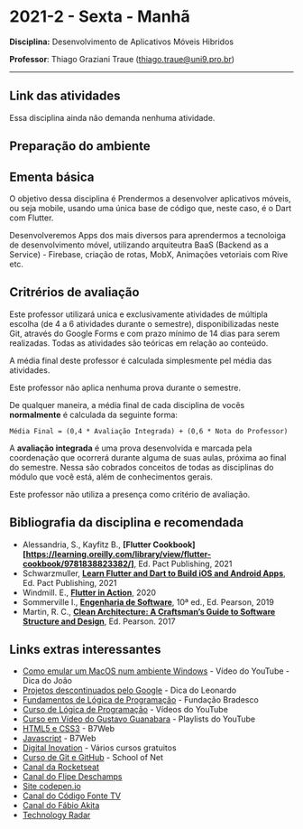 # 2021-2 - Sexta - Manhã
**Disciplina:** Desenvolvimento de Aplicativos Móveis Hibridos

**Professor**: Thiago Graziani Traue (thiago.traue@uni9.pro.br)

***

## Link das atividades

Essa disciplina ainda não demanda nenhuma atividade.


## Preparação do ambiente

## Ementa básica

O objetivo dessa disciplina é Prendermos a desenvolver aplicativos móveis, ou seja mobile, usando uma única base de código que, neste caso, é o Dart com Flutter.

Desenvolveremos Apps dos mais diversos para aprendermos a tecnoloiga de desenvolvimento móvel, utilizando arquiteutra BaaS (Backend as a Service) - Firebase, criação de rotas, MobX, Animações vetoriais com Rive etc.


## Critrérios de avaliação

Este professor utilizará unica e exclusivamente atividades de múltipla escolha (de 4 a 6 atividades durante o semestre), disponibilizadas neste Git, através do Google Forms e com prazo mínimo de 14 dias para serem realizadas. Todas as atividades são teóricas em relação ao conteúdo.

A média final deste professor é calculada simplesmente pel média das atividades. 

Este professor não aplica nenhuma prova durante o semestre. 

De qualquer maneira, a média final de cada disciplina de vocês **normalmente** é calculada da seguinte forma:

```
Média Final = (0,4 * Avaliação Integrada) + (0,6 * Nota do Professor)
```

A **avaliação integrada** é uma prova desenvolvida e marcada pela coordenação que ocorrerá durante alguma de suas aulas, próxima ao final do semestre. Nessa são cobrados conceitos de todas as disciplinas do módulo que você está, além de conhecimentos gerais.

Este professor não utiliza a presença como critério de avaliação.


## Bibliografia da disciplina e recomendada

 - Alessandria, S., Kayfitz B., **[Flutter Cookbook][https://learning.oreilly.com/library/view/flutter-cookbook/9781838823382/]**, Ed. Pact Publishing, 2021
 - Schwarzmuller, **[Learn Flutter and Dart to Build iOS and Android Apps](https://learning.oreilly.com/videos/learn-flutter-and/9781789951998/)**, Ed. Pact Publishing, 2021
 - Windmill. E., **[Flutter in Action](https://learning.oreilly.com/library/view/flutter-in-action/9781617296147/)**, 2020
 - Sommerville I., **[Engenharia de Software](https://plataforma.bvirtual.com.br/Acervo/Publicacao/168127)**, 10ª ed., Ed. Pearson, 2019
 - Martin, R. C., **[Clean Architecture: A Craftsman’s Guide to Software Structure and Design](https://learning.oreilly.com/library/view/clean-architecture-a/9780134494272/)**, Ed. Pearson. 2017
 


## Links extras interessantes

 - [Como emular um MacOS num ambiente Windows](https://www.youtube.com/watch?v=_qnoT7BvFjs) - Vídeo do YouTube - Dica do João
 - [Projetos descontinuados pelo Google](https://killedbygoogle.com/) - Dica do Leonardo
 - [Fundamentos de Lógica de Programação](https://www.ev.org.br/cursos/fundamentos-de-logica-de-programacao) - Fundação Bradesco
 - [Curso de Lógica de Programação](https://www.youtube.com/watch?v=8mei6uVttho&list=PLHz_AreHm4dmSj0MHol_aoNYCSGFqvfXV) - Vídeos do YouTube
 - [Curso em Vídeo do Gustavo Guanabara](https://www.youtube.com/c/CursoemV%C3%ADdeo/playlists) - Playlists do YouTube
 - [HTML5 e CSS3](https://alunos.b7web.com.br/curso/html5-e-css3/o-que-e-html-e-pra-que-serve) - B7Web
 - [Javascript](https://alunos.b7web.com.br/curso/javascript/introducao) - B7Web
 - [Digital Inovation](https://digitalinnovation.one/) - Vários cursos gratuitos
 - [Curso de Git e GitHub](https://www.schoolofnet.com/curso/git/controle-de-versao/git-e-github/) - School of Net
 - [Canal da Rocketseat](https://www.youtube.com/channel/UCSfwM5u0Kce6Cce8_S72olg)
 - [Canal do Flipe Deschamps](https://www.youtube.com/channel/UCU5JicSrEM5A63jkJ2QvGYw)
 - [Site codepen.io](https://codepen.io/trending)
 - [Canal do Código Fonte TV](https://www.youtube.com/user/codigofontetv)
 - [Canal do Fábio Akita](https://www.youtube.com/c/FabioAkita1990/videos)
 - [Technology Radar](https://www.thoughtworks.com/pt/radar)

